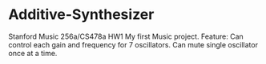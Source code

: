 # Additive-Synthesizer
Stanford Music 256a/CS478a HW1
My first Music project.
Feature: Can control each gain and frequency for 7 oscillators. Can mute single oscillator once at a time.
